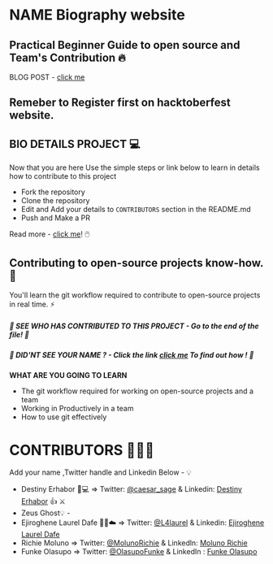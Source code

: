 # NAME Biography website
## Practical Beginner Guide to open source and Team's Contribution 🔥
BLOG POST - [click me](https://www.freecodecamp.org/news/what-is-open-source-software/)



## Remeber to Register first on hacktoberfest website.


## BIO DETAILS PROJECT 💻

Now that you are here Use the simple steps or link below to learn in details how to contribute to this project
- Fork the repository 
- Clone the repository
- Edit and Add your details to `CONTRIBUTORS` section in the README.md
- Push and Make a PR 


Read more - [click me](https://www.freecodecamp.org/news/what-is-open-source-software/)! 🖱️


## Contributing to open-source projects know-how. 🚀

You'll learn the git workflow required to contribute to open-source projects in real time. ⚡


##### 👀 _SEE WHO HAS CONTRIBUTED TO THIS PROJECT - Go to the end of the file!_ 👀

##### 👀 _DID'NT SEE YOUR NAME ? - Click the link [click me](https://caesarsage.hashnode.dev/practical-collaborative-strategy-for-teams-and-open-source-enthusiasts-with-git) To find out how !_ 👀

**WHAT ARE YOU GOING TO LEARN**

- The git workflow required for working on open-source projects and a team
- Working in Productively in a team
- How to use git effectively


# CONTRIBUTORS 🧑‍🤝‍🧑

Add your name ,Twitter handle and Linkedin Below - 💡

- Destiny Erhabor 🚀💻 => Twitter: [@caesar_sage](https://twitter.com/caesar_sage) & Linkedin: [Destiny Erhabor](https://linkedin.com/in/destiny-erhabor) 👍 ⚔️
- Zeus Ghost💡 -
- Ejiroghene Laurel Dafe :woman_technologist::cloud: => Twitter: [@L4laurel](https://twitter.com/L4laurel) & Linkedin: [Ejiroghene Laurel Dafe](https://linkedin.com/in/ejiroghenelaureldafe)
- Richie Moluno => Twitter: [@MolunoRichie](https://twitter.com/MolunoRichie) & Linkedln: [Moluno Richie](https://www.linkedin.com/in/richie-moluno-077892196/)
- Funke Olasupo => Twitter: [@OlasupoFunke](https://twitter.com/OlasupoFunke) & LinkedIn : [Funke Olasupo](https://www.linkedin.com/in/olasupofunke/)

